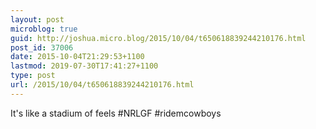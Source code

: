 ```yaml
---
layout: post
microblog: true
guid: http://joshua.micro.blog/2015/10/04/t650618839244210176.html
post_id: 37006
date: 2015-10-04T21:29:53+1100
lastmod: 2019-07-30T17:41:27+1100
type: post
url: /2015/10/04/t650618839244210176.html
---
```

It's like a stadium of feels #NRLGF #ridemcowboys
